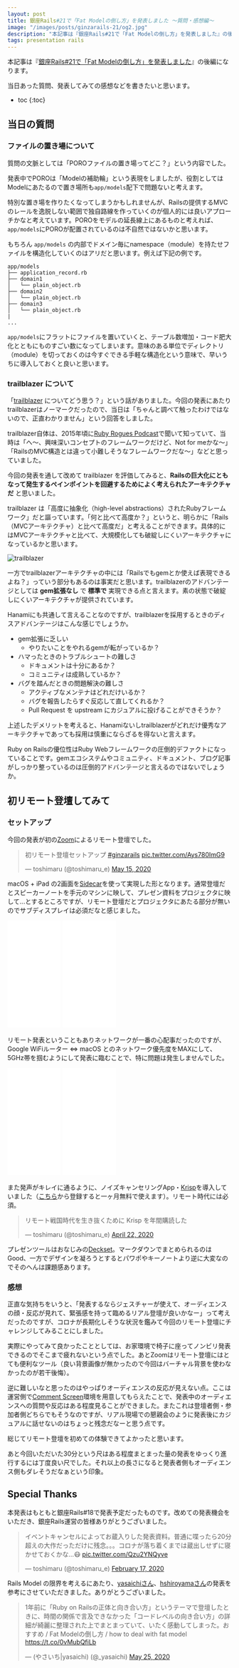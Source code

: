 ```yaml
---
layout: post
title: 銀座Rails#21で「Fat Modelの倒し方」を発表しました 〜質問・感想編〜
image: "/images/posts/ginzarails-21/og2.jpg"
description: "本記事は『銀座Rails#21で「Fat Modelの倒し方」を発表しました』の後編になります。当日あった質問、発表してみての感想などを書きたいと思います。当日の質問： ファイルの置き場について trailblazer について"
tags: presentation rails
---
```


本記事は『[銀座Rails#21で「Fat Modelの倒し方」を発表しました](/how-to-deal-with-fat-model/)』の後編になります。

当日あった質問、発表してみての感想などを書きたいと思います。

- toc
{:toc}

## 当日の質問

### ファイルの置き場について

質問の文脈としては「POROファイルの置き場ってどこ？」という内容でした。

発表中でPOROは「Modelの補助輪」という表現をしましたが、役割としてはModelにあたるので置き場所も`app/models`配下で問題ないと考えます。

特別な置き場を作りたくなってしまうかもしれませんが、Railsの提供するMVCのレールを逸脱しない範囲で独自路線を作っていくのが個人的には良いアプローチかなと考えています。POROをモデルの延長線上にあるものと考えれば、`app/models`にPOROが配置されているのは不自然ではないかと思います。

もちろん `app/models` の内部でドメイン毎にnamespace（module）を持たせファイルを構造化していくのはアリだと思います。例えば下記の例です。

```
app/models
├── application_record.rb
├── domain1
│   └── plain_object.rb
├── domain2
│   └── plain_object.rb
├── domain3
│   └── plain_object.rb
|
...
```

`app/models`にフラットにファイルを置いていくと、テーブル数増加・コード肥大化とともにものすごい数になってしまいます。意味のある単位でディレクトリ（module）を切っておくのは今すぐできる手軽な構造化という意味で、早いうちに導入しておくと良いと思います。

### trailblazer について

「[trailblazer](https://github.com/trailblazer/trailblazer) についてどう思う？」という話がありました。今回の発表にあたりtrailblazerはノーマークだったので、当日は「ちゃんと調べて触ったわけではないので、正直わかりません」という回答をしました。

trailblazer自体は、2015年頃に[Ruby Rogues Podcast](https://devchat.tv/ruby-rogues/206-rr-trailblazer-with-nick-sutterer/)で聞いて知っていて、当時は「へ〜、興味深いコンセプトのフレームワークだけど、Not for meかな〜」「RailsのMVC構造とは違って小難しそうなフレームワークだな〜」などと思っていました。

今回の発表を通して改めて trailblazer を評価してみると、**Railsの巨大化にともなって発生するペインポイントを回避するためによく考えられたアーキテクチャだ** と思いました。

trailblazer は「高度に抽象化（high-level abstractions）されたRubyフレームワーク」だと謳っています。「何と比べて高度か？」というと、明らかに「Rails（MVCアーキテクチャ）と比べて高度だ」と考えることができます。具体的にはMVCアーキテクチャと比べて、大規模化しても破綻しにくいアーキテクチャになっているかと思います。

![trailblazer](/images/posts/ginzarails-21/trailblazer.png)

一方でtrailblazerアーキテクチャの中には「Railsでもgemとか使えば表現できるよね？」っていう部分もあるのは事実だと思います。trailblazerのアドバンテージとしては **gem拡張なし** で **標準で** 実現できる点と言えます。素の状態で破綻しにくいアーキテクチャが提供されています。

Hanamiにも共通して言えることなのですが、trailblazerを採用するときのディスアドバンテージはこんな感じでしょうか。

- gem拡張に乏しい
  - やりたいことをやれるgemが転がっているか？
- ハマったときのトラブルシュートの難しさ
  - ドキュメントは十分にあるか？
  - コミュニティは成熟しているか？
- バグを踏んだときの問題解決の難しさ
  - アクティブなメンテナはどれだけいるか？
  - バグを報告したらすぐ反応して直してくれるか？
  - Pull Request を upstream にカジュアルに投げることができそうか？

上述したデメリットを考えると、Hanamiないしtrailblazerがどれだけ優秀なアーキテクチャであっても採用は慎重にならざるを得ないと言えます。

Ruby on Railsの優位性はRuby Webフレームワークの圧倒的デファクトになっていることです。gemエコシステムやコミュニティ、ドキュメント、ブログ記事がしっかり整っているのは圧倒的アドバンテージと言えるのではないでしょうか。

## 初リモート登壇してみて

### セットアップ

今回の発表が初の[Zoom](https://zoom.us/)によるリモート登壇でした。

<blockquote class="twitter-tweet"><p lang="ja" dir="ltr">初リモート登壇セットアップ <a href="https://twitter.com/hashtag/ginzarails?src=hash&amp;ref_src=twsrc%5Etfw">#ginzarails</a> <a href="https://t.co/Ays780ImG9">pic.twitter.com/Ays780ImG9</a></p>&mdash; toshimaru (@toshimaru_e) <a href="https://twitter.com/toshimaru_e/status/1261229167036653570?ref_src=twsrc%5Etfw">May 15, 2020</a></blockquote>

macOS + iPad の2画面を[Sidecar](https://support.apple.com/ja-jp/HT210380)を使って実現した形となります。通常登壇だとスピーカーノートを手元のマシンに映して、プレゼン資料をプロジェクタに映して...とするところですが、リモート登壇だとプロジェクタにあたる部分が無いのでサブディスプレイは必須だなと感じました。

<iframe style="width:120px;height:240px;" marginwidth="0" marginheight="0" scrolling="no" frameborder="0" src="//rcm-fe.amazon-adsystem.com/e/cm?lt1=_blank&amp;bc1=000000&amp;IS2=1&amp;bg1=FFFFFF&amp;fc1=000000&amp;lc1=0000FF&amp;t=toshimaru-22&amp;language=ja_JP&amp;o=9&amp;p=8&amp;l=as4&amp;m=amazon&amp;f=ifr&amp;ref=as_ss_li_til&amp;asins=B07PRX2Q11&amp;linkId=496cfb91e959b3c29be79559c0666db9"></iframe>

<iframe style="width:120px;height:240px;" marginwidth="0" marginheight="0" scrolling="no" frameborder="0" src="//rcm-fe.amazon-adsystem.com/e/cm?lt1=_blank&amp;bc1=000000&amp;IS2=1&amp;bg1=FFFFFF&amp;fc1=000000&amp;lc1=0000FF&amp;t=toshimaru-22&amp;language=ja_JP&amp;o=9&amp;p=8&amp;l=as4&amp;m=amazon&amp;f=ifr&amp;ref=as_ss_li_til&amp;asins=B07H27J698&amp;linkId=aa0e907ba05d2a0e01a21b30e73d5b86"></iframe>

リモート発表ということもありネットワークが一番の心配事だったのですが、Google WiFiルーター ⇔ macOS とのネットワーク優先度をMAXにして、5GHz帯を掴むようにして発表に臨むことで、特に問題は発生しませんでした。

<iframe style="width:120px;height:240px;" marginwidth="0" marginheight="0" scrolling="no" frameborder="0" src="//rcm-fe.amazon-adsystem.com/e/cm?lt1=_blank&bc1=000000&IS2=1&bg1=FFFFFF&fc1=000000&lc1=0000FF&t=toshimaru-22&language=ja_JP&o=9&p=8&l=as4&m=amazon&f=ifr&ref=as_ss_li_til&asins=B084ZCV6M5&linkId=dd1f57286c1fe56f3d3bc5db74ef399e"></iframe>

<iframe style="width:120px;height:240px;" marginwidth="0" marginheight="0" scrolling="no" frameborder="0" src="//rcm-fe.amazon-adsystem.com/e/cm?lt1=_blank&bc1=000000&IS2=1&bg1=FFFFFF&fc1=000000&lc1=0000FF&t=toshimaru-22&language=ja_JP&o=9&p=8&l=as4&m=amazon&f=ifr&ref=as_ss_li_til&asins=B01MAW2294&linkId=bdc1818106278e95163b1f29f12bfdd9"></iframe>

また発声がキレイに通るように、ノイズキャンセリングApp・[Krisp](https://krisp.ai/)を導入していました（[こちら](https://ref.krisp.ai/u/ud778344eb)から登録すると一ヶ月無料で使えます）。リモート時代には必須。

<blockquote class="twitter-tweet"><p lang="ja" dir="ltr">リモート戦国時代を生き抜くために Krisp を年間購読した</p>&mdash; toshimaru (@toshimaru_e) <a href="https://twitter.com/toshimaru_e/status/1252784955878305792?ref_src=twsrc%5Etfw">April 22, 2020</a></blockquote>

プレゼンツールはおなじみの[Deckset](https://www.deckset.com/)。マークダウンでまとめられるのはGood、一方でデザインを凝ろうとするとパワポやキーノートより逆に大変なのでそのへんは課題感あります。

### 感想

正直な気持ちをいうと、「発表するならジェスチャーが使えて、オーディエンスの顔・反応が見れて、緊張感を持って臨めるリアル登壇が良いかなー」って考えだったのですが、コロナが長期化しそうな状況を鑑みて今回のリモート登壇にチャレンジしてみることにしました。

実際にやってみて良かったこととしては、お家環境で椅子に座ってノンビリ発表できるのでそこまで疲れないという点でした。あとZoomはリモート登壇にはとても便利なツール（良い背景画像が無かったので今回はバーチャル背景を使わなかったのが若干後悔）。

逆に難しいなと思ったのはやっぱりオーディエンスの反応が見えない点。ここは運営側で[Comment Screen](http://commentscreen.com/)環境を用意してもらえたことで、発表中のオーディエンスへの質問や反応はある程度見ることができました。またこれは登壇者側・参加者側どちらでもそうなのですが、リアル現場での懇親会のように発表後にカジュアルに話せないのはちょっと残念だなーと思う点です。

総じてリモート登壇を初めての体験できてよかったと思います。

あと今回いただいた30分という尺はある程度まとまった量の発表をゆっくり進行するには丁度良い尺でした。それ以上の長さになると発表者側もオーディエンス側もダレそうだなぁという印象。

## Special Thanks

本発表はもともと銀座Rails#18で発表予定だったものです。改めての発表機会をいただき、銀座Rails運営の皆様ありがとうございました。

<blockquote class="twitter-tweet"><p lang="ja" dir="ltr">イベントキャンセルによってお蔵入りした発表資料。普通に喋ったら20分超えの大作だっただけに残念。。。コロナが落ち着くまでは蔵出しせずに寝かせておくかな...😷 <a href="https://t.co/Qzu2YNQyve">pic.twitter.com/Qzu2YNQyve</a></p>&mdash; toshimaru (@toshimaru_e) <a href="https://twitter.com/toshimaru_e/status/1229425295930716160?ref_src=twsrc%5Etfw">February 17, 2020</a></blockquote>

Rails Model の限界を考えるにあたり、[yasaichiさん](https://twitter.com/_yasaichi)、[hshiroyamaさん](https://github.com/hshimoyama)の発表を参考にさせていただきました。ありがとうございました。

<script async class="speakerdeck-embed" data-id="b5579c5fa5fa4e479ec81fda3b231eb2" data-ratio="1.33333333333333" src="//speakerdeck.com/assets/embed.js"></script>

<script async class="speakerdeck-embed" data-id="ce30c3cf9433471283e24855f6bdd2b4" data-ratio="1.77777777777778" src="//speakerdeck.com/assets/embed.js"></script>

<blockquote class="twitter-tweet"><p lang="ja" dir="ltr">1年前に「Ruby on Railsの正体と向き合い方」というテーマで登壇したときに、時間の関係で言及できなかった「コードレベルの向き合い方」の詳細が綺麗に整理された上でまとまっていて、いたく感動してしまった。おすすめ / Fat Modelの倒し方 / how to deal with fat model <a href="https://t.co/0vMubQfiLb">https://t.co/0vMubQfiLb</a></p>&mdash; (やさいち|yasaichi) (@_yasaichi) <a href="https://twitter.com/_yasaichi/status/1264889633332060160?ref_src=twsrc%5Etfw">May 25, 2020</a></blockquote>
